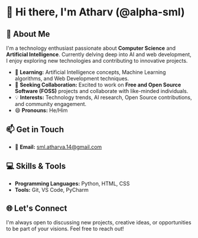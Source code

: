 # 👋 Hi there, I'm Atharv (@alpha-sml)

## 🚀 About Me

I'm a technology enthusiast passionate about **Computer Science** and **Artificial Intelligence**. Currently delving deep into AI and web development, I enjoy exploring new technologies and contributing to innovative projects.

- 🌱 **Learning:** Artificial Intelligence concepts, Machine Learning algorithms, and Web Development techniques.
- 💼 **Seeking Collaboration:** Excited to work on **Free and Open Source Software (FOSS)** projects and collaborate with like-minded individuals.
- 💡 **Interests:** Technology trends, AI research, Open Source contributions, and community engagement.
- 😄 **Pronouns:** He/Him

## 📫 Get in Touch

- 📧 **Email:** [sml.atharva.14@gmail.com](mailto:sml.atharva.14@gmail.com)

## 💻 Skills & Tools

- **Programming Languages:** Python, HTML, CSS
- **Tools:** Git, VS Code, PyCharm

## 🌐 Let's Connect

I'm always open to discussing new projects, creative ideas, or opportunities to be part of your visions. Feel free to reach out!
